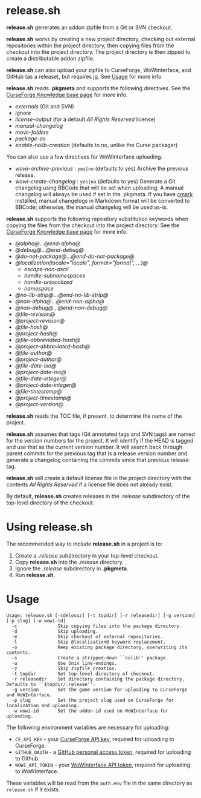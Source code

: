 release.sh
==========

__release.sh__ generates an addon zipfile from a Git or SVN checkout.

__release.sh__ works by creating a new project directory, checking out external
repositories within the project directory, then copying files from the checkout
into the project directory.  The project directory is then zipped to create a
distributable addon zipfile.

__release.sh__ can also upload your zipfile to CurseForge, WoWInterface, and
GitHub (as a release), but requires [jq](https://stedolan.github.io/jq/). See [Usage](#usage) for more info.

__release.sh__ reads __.pkgmeta__ and supports the following directives. See the [CurseForge Knowledge base page](http://legacy.curseforge.com/wiki/projects/pkgmeta-file/) for more info.

  - *externals* (Git and SVN)
  - *ignore*
  - *license-output* (for a default *All Rights Reserved* license)
  - *manual-changelog*
  - *move-folders*
  - *package-as*
  - *enable-nolib-creation* (defaults to no, unlike the Curse packager)

You can also use a few directives for WoWInterface uploading.

  - *wowi-archive-previous* : `yes|no` (defaults to yes) Archive the previous release.
  - *wowi-create-changelog* : `yes|no` (defaults to yes) Generate a Git changelog using BBCode that will be set when uploading. A manual changelog will always be used if set in the .pkgmeta. If you have [cmark](https://github.com/jgm/cmark) installed, manual changelogs in Markdown format will be converted to BBCode; otherwise, the manual changelog will be used as-is.

__release.sh__ supports the following repository substitution keywords when
copying the files from the checkout into the project directory. See the [CurseForge Knowledge base page](http://legacy.curseforge.com/wiki/repositories/repository-keyword-substitutions/) for more info.

  - *@alpha@*...*@end-alpha@*
  - *@debug@*...*@end-debug@*
  - *@do-not-package@*...*@end-do-not-package@*
  - *@localization(locale="locale", format="format", ...)@*
    - *escape-non-ascii*
    - *handle-subnamespaces*
    - *handle-unlocalized*
    - *namespace*
  - *@no-lib-strip@*...*@end-no-lib-strip@*
  - *@non-alpha@*...*@end-non-alpha@*
  - *@non-debug@*...*@end-non-debug@*
  - *@file-revision@*
  - *@project-revision@*
  - *@file-hash@*
  - *@project-hash@*
  - *@file-abbreviated-hash@*
  - *@project-abbreviated-hash@*
  - *@file-author@*
  - *@project-author@*
  - *@file-date-iso@*
  - *@project-date-iso@*
  - *@file-date-integer@*
  - *@project-date-integer@*
  - *@file-timestamp@*
  - *@project-timestamp@*
  - *@project-version@*

__release.sh__ reads the TOC file, if present, to determine the name of the
project.

__release.sh__ assumes that tags (Git annotated tags and SVN tags) are named for
the version numbers for the project.  It will identify if the HEAD is tagged and
use that as the current version number.  It will search back through parent
commits for the previous tag that is a release version number and generate a
changelog containing the commits since that previous release tag.

__release.sh__ will create a default license file in the project directory with
the contents *All Rights Reserved* if a license file does not already exist.

By default, __release.sh__ creates releases in the *.release* subdirectory of the
top-level directory of the checkout.

Using release.sh
================

The recommended way to include __release.sh__ in a project is to:

1.  Create a *.release* subdirectory in your top-level checkout.
2.  Copy __release.sh__ into the *.release* directory.
3.  Ignore the *.release* subdirectory in __.pkgmeta__.
4.  Run __release.sh__.

Usage
=====
```
Usage: release.sh [-cdelosuz] [-t topdir] [-r releasedir] [-g version] [-p slug] [-w wowi-id]
  -c               Skip copying files into the package directory.
  -d               Skip uploading.
  -e               Skip checkout of external repositories.
  -l               Skip @localization@ keyword replacement.
  -o               Keep existing package directory, overwriting its contents.
  -s               Create a stripped-down ``nolib'' package.
  -u               Use Unix line-endings.
  -z               Skip zipfile creation.
  -t topdir        Set top-level directory of checkout.
  -r releasedir    Set directory containing the package directory. Defaults to ``$topdir/.release''.
  -g version       Set the game version for uploading to CurseForge and WoWInterface.
  -p slug          Set the project slug used on CurseForge for localization and uploading.
  -w wowi-id       Set the addon id used on WoWInterface for uploading.
```

The following environment variables are necessary for uploading:

  - `CF_API_KEY` - your [CurseForge API key](https://wow.curseforge.com/home/api-key/), required for uploading to CurseForge.
  - `GITHUB_OAUTH` - a [GitHub personal access token](https://github.com/settings/tokens), required for uploading to Github.
  - `WOWI_API_TOKEN` - your [WoWInterface API token](https://www.wowinterface.com/downloads/filecpl.php?action=apitokens), required for uploading to WoWInterface.

These variables will be read from the `auth.env` file in the same directory as `release.sh` if it exists.
